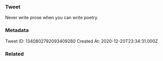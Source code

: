 ### Tweet
Never write prose when you can write poetry.

### Metadata
Tweet ID: 1340802792093409280
Created At: 2020-12-20T23:34:31.000Z

### Related

